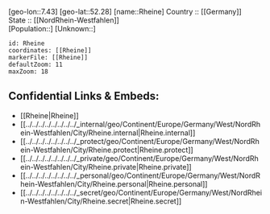 ﻿---
location: [52.28,7.43] 
mapzoom: [7,12] 
mapmarker: city 
type: City
tags:
- geo/City


SpocWebEntityId: 33732
isDeleted: false
confidential: public

---
[geo-lon::7.43] 
[geo-lat::52.28] 
[name::Rheine] 
Country :: [[Germany]]  
State :: [[NordRhein-Westfahlen]]  
[Population::] 
[Unknown::] 


```leaflet
id: Rheine
coordinates: [[Rheine]] 
markerFile: [[Rheine]] 
defaultZoom: 11 
maxZoom: 18
```


## Confidential Links & Embeds: 
- [[Rheine|Rheine]]  
- [[../../../../../../../../_internal/geo/Continent/Europe/Germany/West/NordRhein-Westfahlen/City/Rheine.internal|Rheine.internal]] 
- [[../../../../../../../../_protect/geo/Continent/Europe/Germany/West/NordRhein-Westfahlen/City/Rheine.protect|Rheine.protect]] 
- [[../../../../../../../../_private/geo/Continent/Europe/Germany/West/NordRhein-Westfahlen/City/Rheine.private|Rheine.private]] 
- [[../../../../../../../../_personal/geo/Continent/Europe/Germany/West/NordRhein-Westfahlen/City/Rheine.personal|Rheine.personal]] 
- [[../../../../../../../../_secret/geo/Continent/Europe/Germany/West/NordRhein-Westfahlen/City/Rheine.secret|Rheine.secret]] 
